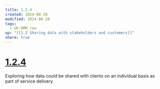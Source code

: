 ```yaml
---
title: 1.2.4
created: 2024-08-28
modified: 2024-08-28
tags:
  - UK-DMM_row
up: "[[1.2 Sharing data with stakeholders and customers]]"
share: true
---
```

# [1.2.4](1.2.4.md)

Exploring how data could be shared with clients on an individual basis as part of service delivery.
